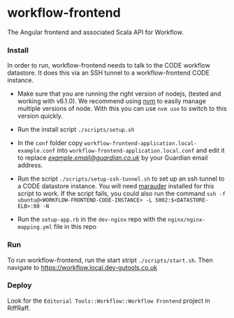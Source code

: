 # workflow-frontend
The Angular frontend and associated Scala API for Workflow. 

### Install

In order to run, workflow-frontend needs to talk to the CODE workflow datastore. It does this via an SSH tunnel to a 
workflow-frontend CODE instance.

- Make sure that you are running the right version of nodejs, (tested and working with v6.1.0). We recommend using [nvm](https://github.com/creationix/nvm) to easily manage multiple versions of node. With this you can use `nvm use` to switch to this version quickly.
- Run the install script `./scripts/setup.sh`

- In the `conf` folder copy `workflow-frontend-application.local-example.conf` into `workflow-frontend-application.local.conf` and edit it to replace *example.email@guardian.co.uk* by your Guardian email address.
- Run the script `./scripts/setup-ssh-tunnel.sh` to set up an ssh tunnel to a CODE datastore instance. You will need [marauder]()
    installed for this script to work. If the script fails, you could also run the command `ssh -f ubuntu@<WORKFLOW-FRONTEND-CODE-INSTANCE> -L 5002:$<DATASTORE-ELB>:80 -N`
- Run the `setup-app.rb` in the `dev-nginx` repo with the `nginx/nginx-mapping.yml` file in this repo

### Run

To run workflow-frontend, run the start stript `./scripts/start.sh`. Then navigate to https://workflow.local.dev-gutools.co.uk


### Deploy

Look for the `Editorial Tools::Workflow::Workflow Frontend` project in RiffRaff.
